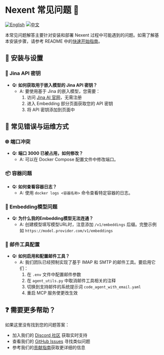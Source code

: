 # Nexent 常见问题 🤔

[![English](https://img.shields.io/badge/English-FAQ-blue)](FAQ.md)
[![中文](https://img.shields.io/badge/中文-FAQ-green)](FAQ_CN.md)

本常见问题解答主要针对安装和部署 Nexent 过程中可能遇到的问题。如需了解基本安装步骤，请参考 README 中的[快速开始指南](../README_CN.md#-先来试试看)。

## 🚀 安装与设置

### 🔑 Jina API 密钥
- **Q: 如何获取用于嵌入模型的 Jina API 密钥？**
  - A: 要使用基于 Jina 的嵌入模型，您需要：
    1. 访问 [Jina AI 官网](https://jina.ai/)，无需注册
    3. 进入 Embedding 部分页面获取您的 API 密钥
    4. 将 API 密钥添加到页面中

## 🚫 常见错误与运维方式

### 🌐 端口冲突
- **Q: 端口 3000 已被占用，如何修改？**
  - A: 可以在 Docker Compose 配置文件中修改端口。

### 📦 容器问题
- **Q: 如何查看容器日志？**
  - A: 使用 `docker logs <容器名称>` 命令查看特定容器的日志。

### 🔢 Embedding模型问题
- **Q: 为什么我的Embedding模型无法连通？**
  - A: 创建模型填写模型URL时，注意添加 `/v1/embeddings` 后缀。完整示例如 `https://model.provider.com/v1/embeddings`

### 📧 邮件工具配置
- **Q: 如何启用和配置邮件工具？**
  - A: 我们团队已经预制实现了基于 IMAP 和 SMTP 的邮件工具。要启用它们：
    1. 在 `.env` 文件中配置邮件参数
    2. 在 `agent_utils.py` 中取消邮件工具相关的注释
    3. 切换到支持邮件的系统提示词 `code_agent_with_email.yaml`
    4. 重启 MCP 服务使更改生效

## ❓ 需要更多帮助？

如果这里没有找到您的问题答案：
- 加入我们的 [Discord 社区](https://discord.gg/tb5H3S3wyv) 获取实时支持
- 查看我们的 [GitHub Issues](https://github.com/ModelEngine-Group/nexent/issues) 寻找类似问题
- 参考我们的[贡献指南](CONTRIBUTING_CN.md)获取更详细的信息 